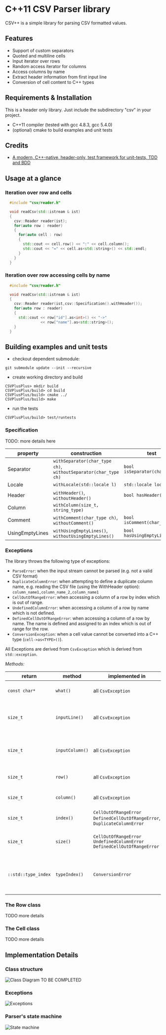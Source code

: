 C++11 CSV Parser library
========================

CSV++ is a simple library for parsing CSV formatted values.

Features
--------

- Support of custom separators
- Quoted and multiline cells  
- Input iterator over rows 
- Random access iterator for columns
- Access columns by name
- Extract header information from first input line
- Conversion of cell content to C++ types 

Requirements & Installation
---------------------------

This is a header only library. Just include the subdirectory "csv" in your 
project.

- C++11 compiler (tested with gcc 4.8.3, gcc 5.4.0)
- (optional) cmake to build examples and unit tests

Credits
-------
- [A modern, C++-native, header-only, test framework for unit-tests, TDD and BDD](https://github.com/catchorg/Catch2)


Usage at a glance
-----------------

### Iteration over row and cells
```c++
  #include "csv/reader.h"

  void readCsv(std::istream & ist) 
  {
    csv::Reader reader(ist);
    for(auto row : reader) 
    {
      for(auto cell : row) 
      {
        std::cout << cell.row() << ":" << cell.column();
        std::cout << "=" << cell.as<std::string>() << std::endl;
      }
    }
  }
```

### Iteration over row accessing cells by name
```c++
  #include "csv/reader.h"

  void readCsv(std::istream & ist) 
  {
    csv::Reader reader(ist,csv::Specification().withHeader());
    for(auto row : reader) 
    {
      std::cout << row["id"].as<int>() << "->" 
                << row["name"].as<std::string>();
    }
  }
```


Building examples and unit tests
--------------------------------
* checkout dependent submodule:
```
git submodule update --init --recursive
```
* create working directory and build
```
CSVPlusPlus> mkdir build
CSVPlusPlus/build> cd build
CSVPlusPlus/build> cmake ../
CSVPlusPlus/build> make
```

* run the tests
```
CSVPlusPlus/build> test/runtests
```


### Specification

TODO: more details here

| property       | construction                                                    | test                               |
|----------------|-----------------------------------------------------------------|------------------------------------|
|Separator       | `withSeparator(char_type ch)`, `withoutSeparator(char_type ch)` | `bool isSeparator(char_type)`      |
|Locale          | `withLocale(std::locale l)`                                     | `std::locale locale()`             |
|Header          | `withHeader()`, `withoutHeader()`                               | `bool hasHeader()`                 |
|Column          | `withColumn(size_t, string_type)`                               |                                    |
|Comment         | `withComment(char_type ch)`, `withoutComment()`                 | `bool isComment(char_type)`        |
|UsingEmptyLines | `withUsingEmptyLines()`, `withoutUsingEmptyLines()`             | `bool hasUsingEmptyLines()`        |



### Exceptions

The library throws the following type of exceptions:

- `ParseError`: when the input stream cannot be parsed 
  (e.g. not a valid CSV format)
- `DuplicateColumnError`: when attempting to define a duplicate column name,
  e.g. reading the CSV file (using the WithHeader option):
  `column_name1,column_name_2,column_name1`
- `CellOutOfRangeError`: when accessing a column of a row 
   by index which is out of range.
- `UndefinedColumnError`: when accessing a column of a row 
   by name which is not defined. 
- `DefinedCellOutOfRangeError`: when accessing a column of a row
   by name. The name is defined and assigned to an index which is 
   out of range for the row.
- `ConversionException`: when a cell value cannot be converted into 
   a C++ type (`cell->as<TYPE>()`).

All Exceptions are derived from `CsvException` which is derived from 
`std::exception`.

*Methods:*

| return        | method            | implemented in        | description                           |
|---------------|-------------------|-----------------------|---------------------------------------|
| `const char*` | `what()`          | all `CsvException`    | Description of the error.             |
| `size_t`      | `inputLine()`     | all `CsvException`    | Line number of the raw input stream   |
| `size_t`      | `inputColumn()`   | all `CsvException`    | Column number of the raw input stream |
| `size_t`      | `row()`           | all `CsvException`    | Row index of the CSV table            |
| `size_t`      | `column()`        | all `CsvException`    | Column index of the CSV table         |
| `size_t`      | `index()`         | `CellOutOfRangeError` `DefinedCellOutOfRangeError`, `DuplicateColumnError`| The index of a column.                |
| `size_t`      | `size()`          | `CellOutOfRangeError` `UndefinedColumnError` `DefinedCellOutOfRangeError` | The number of columns of the row.     |
| `::std::type_index` | `typeIndex()` | `ConversionError`  | The target type when attempting to convert a cell to a C++ type |

### The Row class 

TODO more details 

### The Cell class 

TODO more details


Implementation Details
----------------------
### Class structure
![](doc/classdiagram.png?raw=true "Class Diagram")
TO BE COMPLETED

### Exceptions
![](doc/exceptions.png?raw=true "Exceptions")

### Parser's state machine 
![](doc/statediagram.png?raw=true "State machine")


